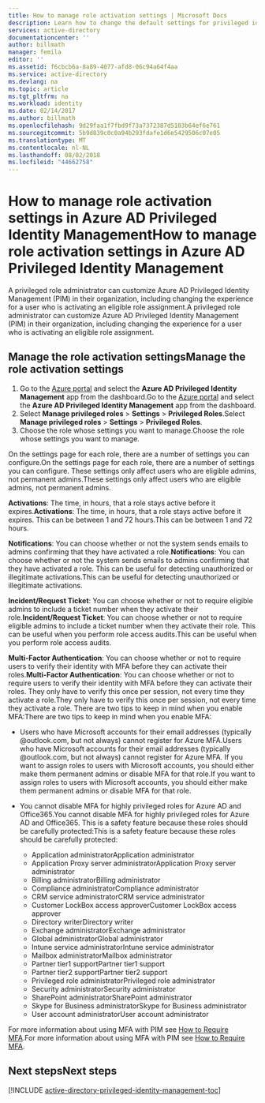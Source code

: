 ```yaml
---
title: How to manage role activation settings | Microsoft Docs
description: Learn how to change the default settings for privileged identities with the Azure Active Directory Privileged Identity Management extension.
services: active-directory
documentationcenter: ''
author: billmath
manager: femila
editor: ''
ms.assetid: f6cbcb6a-8a89-4077-afd8-06c94a64f4aa
ms.service: active-directory
ms.devlang: na
ms.topic: article
ms.tgt_pltfrm: na
ms.workload: identity
ms.date: 02/14/2017
ms.author: billmath
ms.openlocfilehash: 9d29faa1f7fbd9f73a7372387d5103b64ef6e761
ms.sourcegitcommit: 5b9d839c0c0a94b293fdafe1d6e5429506c07e05
ms.translationtype: MT
ms.contentlocale: nl-NL
ms.lasthandoff: 08/02/2018
ms.locfileid: "44662758"
---
```

# <a name="how-to-manage-role-activation-settings-in-azure-ad-privileged-identity-management"></a><span data-ttu-id="85f99-103">How to manage role activation settings in Azure AD Privileged Identity Management</span><span class="sxs-lookup"><span data-stu-id="85f99-103">How to manage role activation settings in Azure AD Privileged Identity Management</span></span>
<span data-ttu-id="85f99-104">A privileged role administrator can customize Azure AD Privileged Identity Management (PIM) in their organization, including changing the experience for a user who is activating an eligible role assignment.</span><span class="sxs-lookup"><span data-stu-id="85f99-104">A privileged role administrator can customize Azure AD Privileged Identity Management (PIM) in their organization, including changing the experience for a user who is activating an eligible role assignment.</span></span>

## <a name="manage-the-role-activation-settings"></a><span data-ttu-id="85f99-105">Manage the role activation settings</span><span class="sxs-lookup"><span data-stu-id="85f99-105">Manage the role activation settings</span></span>
1. <span data-ttu-id="85f99-106">Go to the [Azure portal](https://portal.azure.com) and select the **Azure AD Privileged Identity Management** app from the dashboard.</span><span class="sxs-lookup"><span data-stu-id="85f99-106">Go to the [Azure portal](https://portal.azure.com) and select the **Azure AD Privileged Identity Management** app from the dashboard.</span></span>
2. <span data-ttu-id="85f99-107">Select **Manage privileged roles** > **Settings** > **Privileged Roles**.</span><span class="sxs-lookup"><span data-stu-id="85f99-107">Select **Manage privileged roles** > **Settings** > **Privileged Roles**.</span></span>
3. <span data-ttu-id="85f99-108">Choose the role whose settings you want to manage.</span><span class="sxs-lookup"><span data-stu-id="85f99-108">Choose the role whose settings you want to manage.</span></span>

<span data-ttu-id="85f99-109">On the settings page for each role, there are a number of settings you can configure.</span><span class="sxs-lookup"><span data-stu-id="85f99-109">On the settings page for each role, there are a number of settings you can configure.</span></span> <span data-ttu-id="85f99-110">These settings only affect users who are eligible admins, not permanent admins.</span><span class="sxs-lookup"><span data-stu-id="85f99-110">These settings only affect users who are eligible admins, not permanent admins.</span></span>

<span data-ttu-id="85f99-111">**Activations**: The time, in hours, that a role stays active before it expires.</span><span class="sxs-lookup"><span data-stu-id="85f99-111">**Activations**: The time, in hours, that a role stays active before it expires.</span></span> <span data-ttu-id="85f99-112">This can be between 1 and 72 hours.</span><span class="sxs-lookup"><span data-stu-id="85f99-112">This can be between 1 and 72 hours.</span></span>

<span data-ttu-id="85f99-113">**Notifications**: You can choose whether or not the system sends emails to admins confirming that they have activated a role.</span><span class="sxs-lookup"><span data-stu-id="85f99-113">**Notifications**: You can choose whether or not the system sends emails to admins confirming that they have activated a role.</span></span> <span data-ttu-id="85f99-114">This can be useful for detecting unauthorized or illegitimate activations.</span><span class="sxs-lookup"><span data-stu-id="85f99-114">This can be useful for detecting unauthorized or illegitimate activations.</span></span>

<span data-ttu-id="85f99-115">**Incident/Request Ticket**: You can choose whether or not to require eligible admins to include a ticket number when they activate their role.</span><span class="sxs-lookup"><span data-stu-id="85f99-115">**Incident/Request Ticket**: You can choose whether or not to require eligible admins to include a ticket number when they activate their role.</span></span> <span data-ttu-id="85f99-116">This can be useful when you perform role access audits.</span><span class="sxs-lookup"><span data-stu-id="85f99-116">This can be useful when you perform role access audits.</span></span>

<span data-ttu-id="85f99-117">**Multi-Factor Authentication**: You can choose whether or not to require users to verify their identity with MFA before they can activate their roles.</span><span class="sxs-lookup"><span data-stu-id="85f99-117">**Multi-Factor Authentication**: You can choose whether or not to require users to verify their identity with MFA before they can activate their roles.</span></span> <span data-ttu-id="85f99-118">They only have to verify this once per session, not every time they activate a role.</span><span class="sxs-lookup"><span data-stu-id="85f99-118">They only have to verify this once per session, not every time they activate a role.</span></span> <span data-ttu-id="85f99-119">There are two tips to keep in mind when you enable MFA:</span><span class="sxs-lookup"><span data-stu-id="85f99-119">There are two tips to keep in mind when you enable MFA:</span></span>

* <span data-ttu-id="85f99-120">Users who have Microsoft accounts for their email addresses (typically @outlook.com, but not always) cannot register for Azure MFA.</span><span class="sxs-lookup"><span data-stu-id="85f99-120">Users who have Microsoft accounts for their email addresses (typically @outlook.com, but not always) cannot register for Azure MFA.</span></span> <span data-ttu-id="85f99-121">If you want to assign roles to users with Microsoft accounts, you should either make them permanent admins or disable MFA for that role.</span><span class="sxs-lookup"><span data-stu-id="85f99-121">If you want to assign roles to users with Microsoft accounts, you should either make them permanent admins or disable MFA for that role.</span></span>
* <span data-ttu-id="85f99-122">You cannot disable MFA for highly privileged roles for Azure AD and Office365.</span><span class="sxs-lookup"><span data-stu-id="85f99-122">You cannot disable MFA for highly privileged roles for Azure AD and Office365.</span></span> <span data-ttu-id="85f99-123">This is a safety feature because these roles should be carefully protected:</span><span class="sxs-lookup"><span data-stu-id="85f99-123">This is a safety feature because these roles should be carefully protected:</span></span>  
  
  * <span data-ttu-id="85f99-124">Application administrator</span><span class="sxs-lookup"><span data-stu-id="85f99-124">Application administrator</span></span>
  * <span data-ttu-id="85f99-125">Application Proxy server administrator</span><span class="sxs-lookup"><span data-stu-id="85f99-125">Application Proxy server administrator</span></span>
  * <span data-ttu-id="85f99-126">Billing administrator</span><span class="sxs-lookup"><span data-stu-id="85f99-126">Billing administrator</span></span>  
  * <span data-ttu-id="85f99-127">Compliance administrator</span><span class="sxs-lookup"><span data-stu-id="85f99-127">Compliance administrator</span></span>  
  * <span data-ttu-id="85f99-128">CRM service administrator</span><span class="sxs-lookup"><span data-stu-id="85f99-128">CRM service administrator</span></span>
  * <span data-ttu-id="85f99-129">Customer LockBox access approver</span><span class="sxs-lookup"><span data-stu-id="85f99-129">Customer LockBox access approver</span></span>
  * <span data-ttu-id="85f99-130">Directory writer</span><span class="sxs-lookup"><span data-stu-id="85f99-130">Directory writer</span></span>  
  * <span data-ttu-id="85f99-131">Exchange administrator</span><span class="sxs-lookup"><span data-stu-id="85f99-131">Exchange administrator</span></span>  
  * <span data-ttu-id="85f99-132">Global administrator</span><span class="sxs-lookup"><span data-stu-id="85f99-132">Global administrator</span></span>
  * <span data-ttu-id="85f99-133">Intune service administrator</span><span class="sxs-lookup"><span data-stu-id="85f99-133">Intune service administrator</span></span>
  * <span data-ttu-id="85f99-134">Mailbox administrator</span><span class="sxs-lookup"><span data-stu-id="85f99-134">Mailbox administrator</span></span>  
  * <span data-ttu-id="85f99-135">Partner tier1 support</span><span class="sxs-lookup"><span data-stu-id="85f99-135">Partner tier1 support</span></span>  
  * <span data-ttu-id="85f99-136">Partner tier2 support</span><span class="sxs-lookup"><span data-stu-id="85f99-136">Partner tier2 support</span></span>  
  * <span data-ttu-id="85f99-137">Privileged role administrator</span><span class="sxs-lookup"><span data-stu-id="85f99-137">Privileged role administrator</span></span>   
  * <span data-ttu-id="85f99-138">Security administrator</span><span class="sxs-lookup"><span data-stu-id="85f99-138">Security administrator</span></span>  
  * <span data-ttu-id="85f99-139">SharePoint administrator</span><span class="sxs-lookup"><span data-stu-id="85f99-139">SharePoint administrator</span></span>  
  * <span data-ttu-id="85f99-140">Skype for Business administrator</span><span class="sxs-lookup"><span data-stu-id="85f99-140">Skype for Business administrator</span></span>  
  * <span data-ttu-id="85f99-141">User account administrator</span><span class="sxs-lookup"><span data-stu-id="85f99-141">User account administrator</span></span>  

<span data-ttu-id="85f99-142">For more information about using MFA with PIM see [How to Require MFA](active-directory-privileged-identity-management-how-to-require-mfa.md).</span><span class="sxs-lookup"><span data-stu-id="85f99-142">For more information about using MFA with PIM see [How to Require MFA](active-directory-privileged-identity-management-how-to-require-mfa.md).</span></span>

<!--PLACEHOLDER: Need an explanation of what the temporary Global Administrator setting is for.-->

<!--Every topic should have next steps and links to the next logical set of content to keep the customer engaged-->
## <a name="next-steps"></a><span data-ttu-id="85f99-143">Next steps</span><span class="sxs-lookup"><span data-stu-id="85f99-143">Next steps</span></span>
[!INCLUDE [active-directory-privileged-identity-management-toc](../../includes/active-directory-privileged-identity-management-toc.md)]

